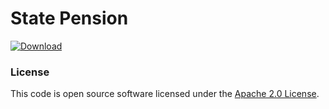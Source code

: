 # State Pension

[ ![Download](https://api.bintray.com/packages/hmrc/releases/state-pension/images/download.svg) ](https://bintray.com/hmrc/releases/state-pension/_latestVersion)

### License
This code is open source software licensed under the [Apache 2.0 License]("http://www.apache.org/licenses/LICENSE-2.0.html").
